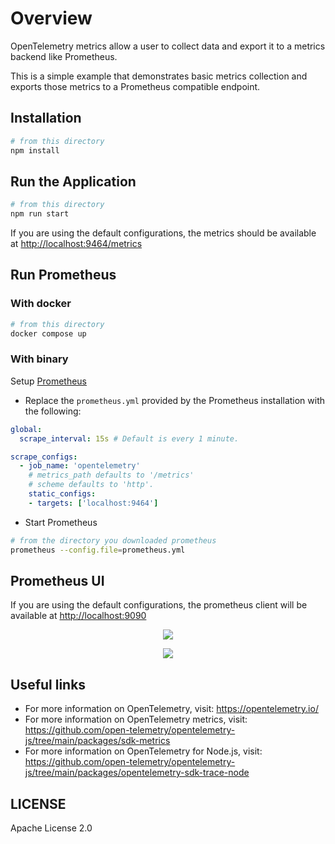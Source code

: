# Overview

OpenTelemetry metrics allow a user to collect data and export it to a metrics backend like Prometheus.

This is a simple example that demonstrates basic metrics collection and exports those metrics to a Prometheus compatible endpoint.

## Installation

```sh
# from this directory
npm install
```

## Run the Application

```sh
# from this directory
npm run start
```

If you are using the default configurations, the metrics should be available at <http://localhost:9464/metrics>

## Run Prometheus

### With docker

```sh
# from this directory
docker compose up
```

### With binary

Setup [Prometheus](https://prometheus.io/docs/prometheus/latest/getting_started/)


- Replace the `prometheus.yml` provided by the Prometheus installation with the following:

```yaml
global:
  scrape_interval: 15s # Default is every 1 minute.

scrape_configs:
  - job_name: 'opentelemetry'
    # metrics_path defaults to '/metrics'
    # scheme defaults to 'http'.
    static_configs:
    - targets: ['localhost:9464']
```

- Start Prometheus

```sh
# from the directory you downloaded prometheus
prometheus --config.file=prometheus.yml
```

## Prometheus UI

If you are using the default configurations, the prometheus client will be available at <http://localhost:9090>

<p align="center"><img src="images/prom-counter.png?raw=true"/></p>
<p align="center"><img src="images/prom-updowncounter.png?raw=true"/></p>

## Useful links

- For more information on OpenTelemetry, visit: <https://opentelemetry.io/>
- For more information on OpenTelemetry metrics, visit: <https://github.com/open-telemetry/opentelemetry-js/tree/main/packages/sdk-metrics>
- For more information on OpenTelemetry for Node.js, visit: <https://github.com/open-telemetry/opentelemetry-js/tree/main/packages/opentelemetry-sdk-trace-node>

## LICENSE

Apache License 2.0
